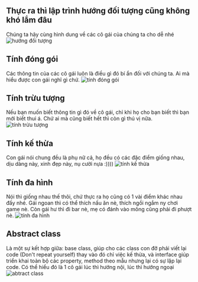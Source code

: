 ## Thực ra thì lập trình hướng đối tượng cũng không khó lắm đâu
Chúng ta hãy cùng hình dung về các cô gái của chúng ta cho dễ nhé
![hướng đối tượng](images/huongdoituong.png)
## Tính đóng gói
Các thông tin của các cô gái luôn là điều gì đó bí ẩn đối với chúng ta. Ai mà hiểu được con gái nghĩ gì chứ.
![tính đóng gói](images/tinhdonggoi.png)
## Tính trừu tượng
Nếu bạn muốn biết thông tin gì đó về cô gái, chỉ khi họ cho bạn biết thì bạn mới biết thui á. Chứ ai mà cũng biết hết thì còn gì thú vị nữa.
![tính trừu tượng](images/tinhtruutuong.png)
## Tính kế thừa
Con gái nói chung đều là phụ nữ cả, họ đều có các đặc điểm giống nhau, dịu dàng này, xinh đẹp này, nụ cười nựa :))))
![tính kế thừa](images/tinhkethua.png)
## Tính đa hình
Nói thì giống nhau thế thôi, chứ thực ra họ cũng có 1 vài điểm khác nhau đấy nhé. Gái ngoan thì có thể thích nấu ăn nè, thích ngồi ngắm ny chơi game nè. Còn gái hư thì đi bar nè, mẹ có đánh vào mông cũng phải đi phượt nè.
![tính đa hình](images/tinhdahinh.png)
## Abstract class
Là một sự kết hợp giữa: base class, giúp cho các class con đỡ phải viết lại code (Don't repeat yourself) thay vào đó chỉ việc kế thừa, và interface giúp triển khai toàn bộ các property, method theo mẫu nhưng lại có sự lặp lại code. Có thể hiểu đó là 1 cô gái lúc thì hướng nội, lúc thì hướng ngoại
![abtract class](images/abtract%20class.png)